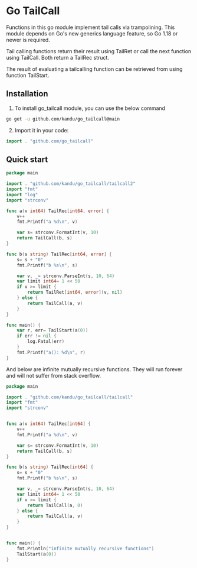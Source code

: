 # Go TailCall

Functions in this go module implement tail calls via trampolining. This module depends on Go's new generics language feature, so Go 1.18 or newer is required.

Tail calling functions return their result using TailRet or call the next function using TailCall. Both return a TailRec struct.

The result of evaluating a tailcalling function can be retrieved from using function TailStart.

## Installation


1. To install go\_tailcall module, you can use the below command

```sh
go get -u github.com/kandu/go_tailcall@main
```

2. Import it in your code:

```go
import . "github.com/go_tailcall"
```

## Quick start

``` go
package main

import . "github.com/kandu/go_tailcall/tailcall2"
import "fmt"
import "log"
import "strconv"

func a(v int64) TailRec[int64, error] {
    v++
    fmt.Printf("a %d\n", v)

    var s= strconv.FormatInt(v, 10)
    return TailCall(b, s)
}

func b(s string) TailRec[int64, error] {
    s= s + "0"
    fmt.Printf("b %s\n", s)

    var v, _= strconv.ParseInt(s, 10, 64)
    var limit int64= 1 << 50
    if v >= limit {
        return TailRet[int64, error](v, nil)
    } else {
        return TailCall(a, v)
    }
}

func main() {
    var r, err= TailStart(a(0))
    if err != nil {
        log.Fatal(err)
    }
    fmt.Printf("a(): %d\n", r)
}
```

And below are infinite mutually recursive functions. They will run forever and will not suffer from stack overflow.

``` go
package main

import . "github.com/kandu/go_tailcall/tailcall"
import "fmt"
import "strconv"


func a(v int64) TailRec[int64] {
    v++
    fmt.Printf("a %d\n", v)

    var s= strconv.FormatInt(v, 10)
    return TailCall(b, s)
}

func b(s string) TailRec[int64] {
    s= s + "0"
    fmt.Printf("b %s\n", s)

    var v, _= strconv.ParseInt(s, 10, 64)
    var limit int64= 1 << 50
    if v >= limit {
        return TailCall(a, 0)
    } else {
        return TailCall(a, v)
    }
}


func main() {
    fmt.Println("infinite mutually recursive functions")
    TailStart(a(0))
}
```

